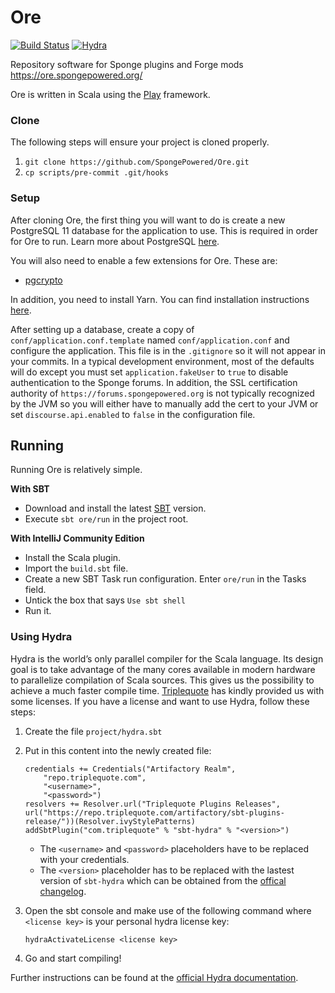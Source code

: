 # Ore
[![Build Status](https://travis-ci.com/SpongePowered/Ore.svg?branch=master)](https://travis-ci.com/SpongePowered/Ore)
[![Hydra](https://img.shields.io/badge/%22%22%22%7CHydra-4%20cpus-brightgreen.svg)](https://www.triplequote.com/hydra)

Repository software for Sponge plugins and Forge mods https://ore.spongepowered.org/
 
Ore is written in Scala using the [Play](https://www.playframework.com/) framework.

### Clone
The following steps will ensure your project is cloned properly.

1. `git clone https://github.com/SpongePowered/Ore.git`   
2. `cp scripts/pre-commit .git/hooks`

### Setup

After cloning Ore, the first thing you will want to do is create a new PostgreSQL 11 database for the application to use.
This is required in order for Ore to run. Learn more about PostgreSQL [here](https://www.postgresql.org/).

You will also need to enable a few extensions for Ore. These are:
* [pgcrypto](https://www.postgresql.org/docs/11/pgcrypto.html)

In addition, you need to install Yarn. You can find installation instructions [here](https://yarnpkg.com/lang/en/docs/install).

After setting up a database, create a copy of `conf/application.conf.template` named `conf/application.conf` and 
configure the application. This file is in the `.gitignore` so it will not appear in your commits. In a typical 
development environment, most of the defaults will do except you must set `application.fakeUser` to `true` to disable
authentication to the Sponge forums. In addition, the SSL certification authority of `https://forums.spongepowered.org` is
not typically recognized by the JVM so you will either have to manually add the cert to your JVM or set 
`discourse.api.enabled` to `false` in the configuration file.

## Running

Running Ore is relatively simple.

**With SBT**
* Download and install the latest [SBT](http://www.scala-sbt.org/download.html) version.
* Execute `sbt ore/run` in the project root.

**With IntelliJ Community Edition**
* Install the Scala plugin.
* Import the `build.sbt` file.
* Create a new SBT Task run configuration. Enter `ore/run` in the Tasks field.
* Untick the box that says `Use sbt shell`
* Run it.

### Using Hydra

Hydra is the world’s only parallel compiler for the Scala language.
Its design goal is to take advantage of the many cores available in modern hardware to parallelize compilation of Scala sources.
This gives us the possibility to achieve a much faster compile time.
[Triplequote](https://triplequote.com/) has kindly provided us with some licenses.
If you have a license and want to use Hydra, follow these steps:

1. Create the file `project/hydra.sbt`
2. Put in this content into the newly created file:
   ```
   credentials += Credentials("Artifactory Realm",
       "repo.triplequote.com",
       "<username>",
       "<password>")
   resolvers += Resolver.url("Triplequote Plugins Releases", url("https://repo.triplequote.com/artifactory/sbt-plugins-release/"))(Resolver.ivyStylePatterns)
   addSbtPlugin("com.triplequote" % "sbt-hydra" % "<version>")
   ```
   - The `<username>` and `<password>` placeholders have to be replaced with your credentials.
   - The `<version>` placeholder has to be replaced with the lastest version of `sbt-hydra` which can be obtained from the [offical changelog](https://docs.triplequote.com/changelog/).

3. Open the sbt console and make use of the following command where `<license key>` is your personal hydra license key:

   ```
   hydraActivateLicense <license key>
   ```

4. Go and start compiling!

Further instructions can be found at the [official Hydra documentation](https://docs.triplequote.com/).
